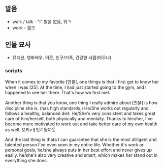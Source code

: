 ## 발음
- walk / talk - "l" 발음 없음, 워ㅋ
- work - 월크

## 인물 묘사
- 뮤지션, 영화배우, 이웃, 친구/가족, 건강한 사람(아무나)

### scripts
When it comes to my favorite [인물], one things is that I first got to know her when I was [25]. At the time, I had just started going to the gym, and I happened to see her there. That's how we first met.

Another thing is that you know, one thing I really admire about [인물] is how discipline she is. (has high standards.) He/She works out regularly and follows a healthy, balanced diet. He/She's very consistent and takes
great care of him/herself, both physically and mentally. Thanks to him/her, I've become more motivated to work out and take better care of my own health as well.
모리vㅔ잇ㅌ월까웃

And the last thing is thata I can guarantee that she is the most dilligent and talented person I've even seen in my entire life. Whether it's work or personal goals, he/she always puts in her best effort and never gives up easily. he/she's also very creative and smart, which makes her stand out in everything she does.